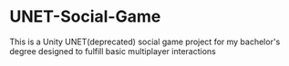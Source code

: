# UNET-Social-Game
This is a Unity UNET(deprecated) social game project for my bachelor's degree designed to fulfill basic multiplayer interactions
